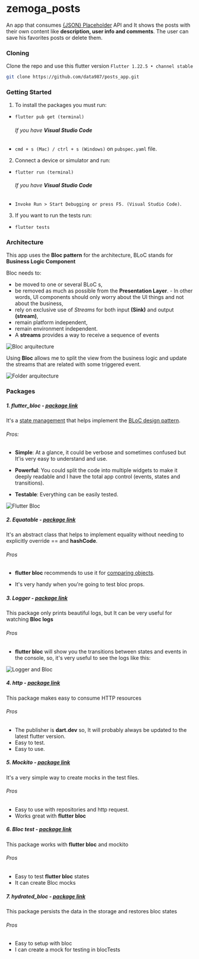 # zemoga_posts

An app that consumes [{JSON} Placeholder](https://jsonplaceholder.typicode.com/) API and It shows the posts with their own content like **description, user info and comments**. The user can save his favorites posts or delete them.

### Cloning

Clone the repo and use this flutter version `Flutter 1.22.5 • channel stable`

```sh
git clone https://github.com/data987/posts_app.git
```

### Getting Started

1. To install the packages you must run:

- `flutter pub get (terminal)`

  ###### If you have **Visual Studio Code**

- `cmd + s (Mac) / ctrl + s (Windows)` on `pubspec.yaml` file.

2. Connect a device or simulator and run:

- `flutter run (terminal)`

  ###### If you have **Visual Studio Code**

- `Invoke Run > Start Debugging or press F5. (Visual Studio Code)`.

3. If you want to run the tests run:

- `flutter tests`

### Architecture

This app uses the **Bloc pattern** for the architecture, BLoC stands for **Business Logic Component**

Bloc needs to:

- be moved to one or several BLoC s,
- be removed as much as possible from the **Presentation Layer**. - In other words, UI components should only worry about the UI things and not about the business,
- rely on exclusive use of _Streams_ for both input **(Sink)** and output **(stream)**,
- remain platform independent,
- remain environment independent.
- A **streams** provides a way to receive a sequence of events

![Bloc arquitecture](/assets/images/bloc_pattern.jpg)

Using **Bloc** allows me to split the view from the business logic and update the streams that are related with some triggered event.

![Folder arquitecture](/assets/images/folder_files.png)

### Packages

##### 1. flutter_bloc - [package link](https://pub.dev/packages/flutter_bloc)

It's a [state management](https://bloclibrary.dev) that helps implement the [BLoC design pattern](https://www.didierboelens.com/2018/08/reactive-programming-streams-bloc/).

###### Pros:

- **Simple**: At a glance, it could be verbose and sometimes confused but It'is very easy to understand and use.

- **Powerful**: You could split the code into multiple widgets to make it deeply readable and I have the total app control (events, states and transitions).

- **Testable**: Everything can be easily tested.

![Flutter Bloc](/assets/images/flutter_bloc.jpg)

##### 2. Equatable - [package link](https://pub.dev/packages/equatable)

It's an abstract class that helps to implement equality without needing to explicitly override == and **hashCode**.

###### Pros

- **flutter bloc** recommends to use it for [comparing objects](https://www.youtube.com/watch?v=s6xGDPWlWU4).

- It's very handy when you're going to test bloc props.

##### 3. Logger - [package link](https://pub.dev/packages/logger)

This package only prints beautiful logs, but It can be very useful for watching **Bloc logs**

###### Pros

- **flutter bloc** will show you the transitions between states and events in the console, so, it's very useful to see the logs like this:

![Logger and Bloc](assets/images/logger_bloc.gif)

##### 4. http - [package link](https://pub.dev/packages/http)

This package makes easy to consume HTTP resources

###### Pros

- The publisher is **dart.dev** so, It will probably always be updated to the latest flutter version.
- Easy to test.
- Easy to use.

##### 5. Mockito - [package link](https://pub.dev/packages/mockito)

It's a very simple way to create mocks in the test files.

###### Pros

- Easy to use with repositories and http request.
- Works great with **flutter bloc**

##### 6. Bloc test - [package link](https://pub.dev/packages/mockito)

This package works with **flutter bloc** and mockito

###### Pros

- Easy to test **flutter bloc** states
- It can create Bloc mocks

##### 7. hydrated_bloc - [package link](https://pub.dev/packages/hydrated_bloc)

This package persists the data in the storage and restores bloc states

###### Pros

- Easy to setup with bloc
- I can create a mock for testing in blocTests
